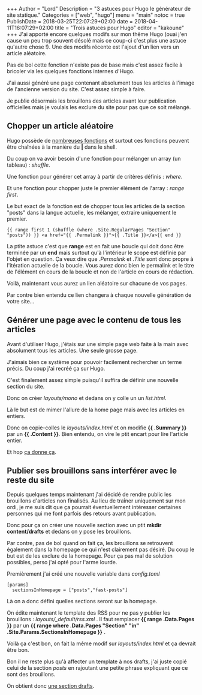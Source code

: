 +++
Author = "Lord"
Description = "3 astuces pour Hugo le générateur de site statique."
Categories = ["web", "hugo"]
menu = "main"
notoc = true
PublishDate = 2018-03-25T22:07:29+02:00
date = 2018-04-11T16:07:29+02:00
title = "Trois astuces pour Hugo"
editor = "kakoune"
+++
J'ai apporté encore quelques modifs sur mon thême Hugo (ouai j'en cause un peu trop souvent désolé mais ce coup-ci c'est plus une astuce qu'autre chose !).
Une des modifs récente est l'ajout d'un lien vers un article aléatoire.

Pas de bol cette fonction n'existe pas de base mais c'est assez facile à bricoler via les quelques fonctions internes d'Hugo.

J'ai aussi généré une page contenant absolument tous les articles à l'image de l'ancienne version du site.
C'est assez simple à faire.

Je publie désormais les brouillons des articles avant leur publication officielles mais je voulais les exclure du site pour pas que ce soit mélangé.

## Chopper un article aléatoire
Hugo possède de [nombreuses fonctions](https://gohugo.io/functions/) et surtout ces fonctions peuvent être chaînées à la manière du **|** dans le shell.

Du coup on va avoir besoin d'une fonction pour mélanger un array (un tableau) : *shuffle*.

Une fonction pour générer cet array à partir de critères définis : *where*.

Et une fonction pour chopper juste le premier élément de l'array : *range first*.

Le but exact de la fonction est de chopper tous les articles de la section "posts" dans la langue actuelle, les mélanger, extraire uniquement le premier.

```
{{ range first 1 (shuffle (where .Site.RegularPages "Section" "posts")) }} <a href="{{ .Permalink }}">{{ .Title }}</a>{{ end }}
```

La ptite astuce c'est que **range** est en fait une boucle qui doit donc être terminée par un **end** mais surtout qu'à l'intérieur le scope est définie par l'objet en question.
Ça veux dire que *.Permalink* et *.Title* sont donc propre à l'itération actuelle de la boucle.
Vous aurez donc bien le permalink et le titre de l'élément en cours de la boucle et non de l'article en cours de rédaction.

Voilà, maintenant vous aurez un lien aléatoire sur chacune de vos pages.

Par contre bien entendu ce lien changera à chaque nouvelle génération de votre site…

## Générer une page avec le contenu de tous les articles
Avant d'utiliser Hugo, j'étais sur une simple page web faite à la main avec absolument tous les articles.
Une seule grosse page.

J'aimais bien ce système pour pouvoir facilement rechercher un terme précis.
Du coup j'ai recréé ça sur Hugo.

C'est finalement assez simple puisqu'il suffira de définir une nouvelle section du site.

Donc on créer *layouts/mono* et dedans on y colle un un *list.html*.

Là le but est de mimer l'allure de la home page mais avec les articles en entiers.

Donc on copie-colles le *layouts/index.html* et on modifie **{{ .Summary }}** par un **{{ .Content }}**.
Bien entendu, on vire le ptit encart pour lire l'article entier.

Et hop [ça donne ça](https://lord.re/mono/).

## Publier ses brouillons sans interférer avec le reste du site

Depuis quelques temps maintenant j'ai décidé de rendre public les brouillons d'articles non finalisés.
Au lieu de traîner uniquement sur mon ordi, je me suis dit que ça pourrait éventuellement intéresser certaines personnes qui me font parfois des retours avant publication.

Donc pour ça on créer une nouvelle section avec un ptit **mkdir content/drafts** et dedans on y pose les brouillons.

Par contre, pas de bol quand on fait ça, les brouillons se retrouvent également dans la homepage ce qui n'est clairement pas désiré.
Du coup le but est de les exclure de la homepage.
Pour ça pas mal de solution possibles, perso j'ai opté pour l'arme lourde.

Premièrement j'ai créé une nouvelle variable dans *config.toml*

    [params]
      sectionsInHomepage = ["posts","fast-posts"]

Là on a donc défini quelles sections seront sur la homepage.

On édite maintenant le template des RSS pour ne pas y publier les brouillons : *layouts/_default/rss.xml* .
Il faut remplacer **{{ range .Data.Pages }}** par un **{{ range where .Data.Pages "Section" "in" .Site.Params.SectionsInHomepage }}** .

Voilà ça c'est bon, on fait la même modif sur *layouts/index.html* et ça devrait être bon.

Bon il ne reste plus qu'à affecter un template à nos drafts, j'ai juste copié celui de la section *posts* en rajoutant une petite phrase expliquant que ce sont des brouillons.

On obtient donc [une section drafts](https://lord.re/drafts/).


